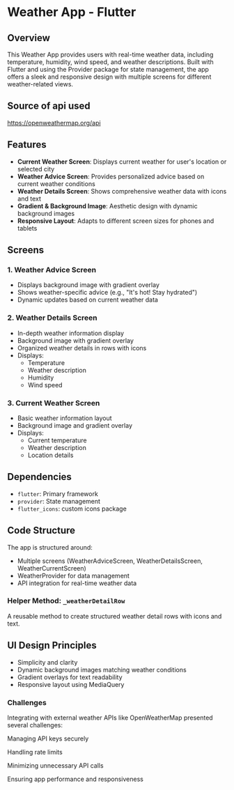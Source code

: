 # Weather App - Flutter

## Overview

This Weather App provides users with real-time weather data, including temperature, humidity, wind speed, and weather descriptions. Built with Flutter and using the Provider package for state management, the app offers a sleek and responsive design with multiple screens for different weather-related views.

## Source of api used

https://openweathermap.org/api

## Features

- **Current Weather Screen**: Displays current weather for user's location or selected city
- **Weather Advice Screen**: Provides personalized advice based on current weather conditions
- **Weather Details Screen**: Shows comprehensive weather data with icons and text
- **Gradient & Background Image**: Aesthetic design with dynamic background images
- **Responsive Layout**: Adapts to different screen sizes for phones and tablets

## Screens

### 1. Weather Advice Screen

- Displays background image with gradient overlay
- Shows weather-specific advice (e.g., "It's hot! Stay hydrated")
- Dynamic updates based on current weather data

### 2. Weather Details Screen

- In-depth weather information display
- Background image with gradient overlay
- Organized weather details in rows with icons
- Displays:
  - Temperature
  - Weather description
  - Humidity
  - Wind speed

### 3. Current Weather Screen

- Basic weather information layout
- Background image and gradient overlay
- Displays:
  - Current temperature
  - Weather description
  - Location details

## Dependencies

- `flutter`: Primary framework
- `provider`: State management
- `flutter_icons`:  custom icons package

## Code Structure

The app is structured around:
- Multiple screens (WeatherAdviceScreen, WeatherDetailsScreen, WeatherCurrentScreen)
- WeatherProvider for data management
- API integration for real-time weather data

### Helper Method: `_weatherDetailRow`

A reusable method to create structured weather detail rows with icons and text.

## UI Design Principles

- Simplicity and clarity
- Dynamic background images matching weather conditions
- Gradient overlays for text readability
- Responsive layout using MediaQuery


### Challenges

Integrating with external weather APIs like OpenWeatherMap presented several challenges:

Managing API keys securely

Handling rate limits

Minimizing unnecessary API calls

Ensuring app performance and responsiveness

